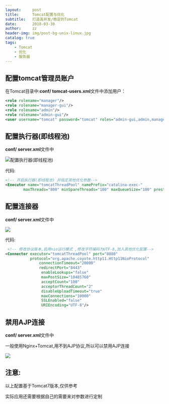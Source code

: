 ```yaml
---
layout:     post
title:      Tomcat配置与优化
subtitle:   打造高并发/稳定的Tomcat
date:       2018-03-30
author:     zz
header-img: img/post-bg-unix-linux.jpg
catalog: true
tags:
    - Tomcat
    - 优化
    - 服务器
---
```




## 配置tomcat管理员账户

在Tomcat目录中:**conf/ tomcat-users.xml**文件中添加用户：

```xml
<role rolename="manager"/>
<role rolename="manager-gui"/>
<role rolename="admin"/>
<role rolename="admin-gui"/>
<user username="tomcat" password="tomcat" roles="admin-gui,admin,manager-gui,manager"/>
```

## 配置执行器(即线程池)

**conf/ server.xml**文件中

![配置执行器(即线程池)](http://p3rfudsf0.bkt.clouddn.com/18-3-30/23049971.jpg)

代码:

```xml
<!-- 开启执行器(即线程池) 并指定其他优化参数-->
<Executor name="tomcatThreadPool" namePrefix="catalina-exec-"
        maxThreads="800" minSpareThreads="100" maxQueueSize="100" prestartminSpareThreads="true"/>
```

## 配置连接器

**conf/ server.xml**文件中

![](http://p3rfudsf0.bkt.clouddn.com/18-3-30/57250711.jpg)

代码:

```xml
 <!-- 修改协议版本,启用nio运行模式 ,修改字符编码为UTF-8,加入其他优化配置-->
<Connector executor="tomcatThreadPool" port="8080"
           protocol="org.apache.coyote.http11.Http11NioProtocol"
               connectionTimeout="20000"
               redirectPort="8443"
                enableLookups="false"
                maxPostSize="10485760"
                acceptCount="100"
                acceptorThreadCount="2"
                disableUploadTimeout="true"
                maxConnections="10000"
                SSLEnabled="false"
                URIEncoding="UTF-8"/>
```

## 禁用AJP连接

**conf/ server.xml**文件中

一般使用Nginx+Tomcat,用不到AJP协议,所以可以禁用AJP连接

![](http://p3rfudsf0.bkt.clouddn.com/18-3-30/1516855.jpg)

## 注意:

以上配置基于Tomcat7版本,仅供参考

实际应用还需要根据自己的需要来对参数进行定制
